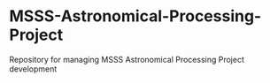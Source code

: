 # MSSS-Astronomical-Processing-Project
Repository for managing MSSS Astronomical Processing Project development
